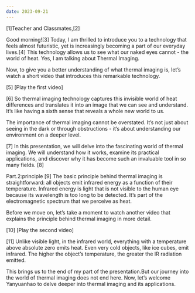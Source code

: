 ```yaml
---
date: 2023-09-21
---
```


[1]Teacher and Classmates,[2]

Good morning![3] Today, I am thrilled to introduce you to a technology that feels almost futuristic, yet is increasingly becoming a part of our everyday lives.[4] This technology allows us to see what our naked eyes cannot - the world of heat. Yes, I am talking about Thermal Imaging.

Now, to give you a better understanding of what thermal imaging is, let’s watch a short video that introduces this remarkable technology.

[5]
[Play the first video]

[6]
So thermal imaging technology captures this invisible world of heat differences and translates it into an image that we can see and understand. It’s like having a sixth sense that reveals a whole new world to us.

The importance of thermal imaging cannot be overstated. It’s not just about seeing in the dark or through obstructions - it’s about understanding our environment on a deeper level.

[7]
In this presentation, we will delve into the fascinating world of thermal imaging. We will understand how it works, examine its practical applications, and discover why it has become such an invaluable tool in so many fields.
[8]

Part.2:principle
[9]
The basic principle behind thermal imaging is straightforward: all objects emit infrared energy as a function of their temperature. Infrared energy is light that is not visible to the human eye because its wavelength is too long to be detected. It’s part of the electromagnetic spectrum that we perceive as heat.

Before we move on, let’s take a moment to watch another video that explains the principle behind thermal imaging in more detail.

[10]
[Play the second video]

[11]
Unlike visible light, in the infrared world, everything with a temperature above absolute zero emits heat. Even very cold objects, like ice cubes, emit infrared. The higher the object’s temperature, the greater the IR radiation emitted.

This brings us to the end of my part of the presentation.But our journey into the world of thermal imaging does not end here. Now, let’s welcome Yanyuanhao to delve deeper into thermal imaging and its applications.
